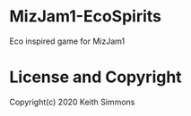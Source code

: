 # MizJam1-EcoSpirits
 Eco inspired game for MizJam1

# License and Copyright
Copyright(c) 2020 Keith Simmons
